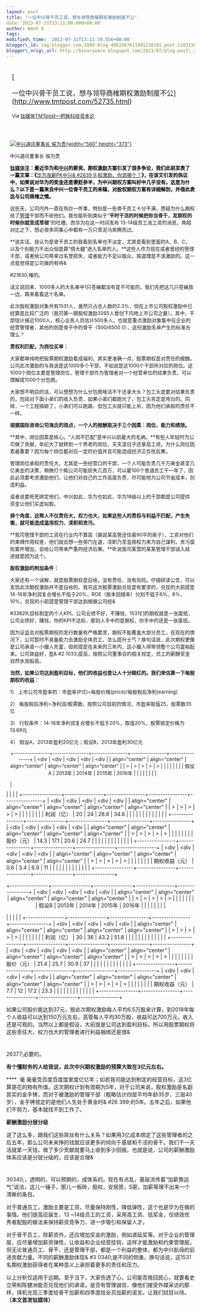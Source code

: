 ```yaml
--- 
layout: post 
title: "一位中兴骨干员工说，想与领导商榷期权激励制度不公" 
date:'2013-07-31T13:11:00.000+08:00' 
author: Wenh Q
tags:
modified\_time: '2013-07-31T13:11:39.556+08:00' 
blogger\_id: tag:blogger.com,1999:blog-4961947611491238191.post-2103150056010405837
blogger\_orig\_url: http://binaryware.blogspot.com/2013/07/blog-post\_31.html
---
```

<div style="margin: 10px; padding: 5px;">

<div style="font-size: 18px;">

[

一位中兴骨干员工说，想与领导商榷期权激励制度不公](http://www.tmtpost.com/52735.html)

</div>

<div style="font-size: 13px;">

Via [钛媒体TMTpost—把脉科技资本论](http://www.tmtpost.com/)

</div>

</div>

<div style="font-size: 13px; padding: 15px 0 10px 10px;">



<div style="width: 570px;">

[![中兴通讯董事长
侯为贵](http://www.tmtpost.com/wp-content/uploads/2013/04/%E4%B8%AD%E5%85%B4%E9%80%9A%E8%AE%AF%E8%91%A3%E4%BA%8B%E9%95%BF%E4%BE%AF%E4%B8%BA%E8%B4%B5%E5%85%88%E7%94%9F%E8%87%B4%E6%AC%A2%E8%BF%8E%E8%AF%8D-560x373.jpg "中兴通讯董事长 侯为贵"){width="560"
height="373"}](http://www.tmtpost.com/wp-content/uploads/2013/04/%E4%B8%AD%E5%85%B4%E9%80%9A%E8%AE%AF%E8%91%A3%E4%BA%8B%E9%95%BF%E4%BE%AF%E4%B8%BA%E8%B4%B5%E5%85%88%E7%94%9F%E8%87%B4%E6%AC%A2%E8%BF%8E%E8%AF%8D.jpg)

中兴通讯董事长 侯为贵

</div>

**<span style="color: black;"><span
style="color: blue;">[钛媒体](http://www.tmtpost.com/ "钛媒体")</span>注：最近华为和[中兴](http://www.tmtpost.com/tag/zte "查看 中兴 中的全部文章")的薪资、期权激励方案引发了很多争论，我们此前发表了一篇文章：《</span>**[华为涨薪PK中兴&
#2639
9;权激励，你选哪个？](http://www.tmtpost.com/51899.html "阅读更多关于 华为涨薪PK中兴期权激励，你选哪个？")**<span
style="color: black;">》，在该文引发的热议中，如果说对华为的奖金还是褒贬参半，为中兴期权方案叫好中几乎没有。这是为什么？以下是一篇来自中兴一位骨干员工的来稿，对股权期权方案有详细解剖，并借此表达与公司商榷之情。</span>**



这些天，公司内外一直在热炒一件事，特别是一些骨干员工十分不满，质疑为什么期权给了[管理](http://www.tmtpost.com/tag/%E7%AE%A1%E7%90%86 "查看 管理 中的全部文章")干部而不给他们。我也能听到类似于“**平时干活的时候把你当骨干，发期权的时候你就变成草根**”的吐槽。而华为在这一时间发布
13-14级员工涨工资的消息，两相对比之下，想必很多同事心中都有一万只草泥马奔腾而过。

**说实话，自认为是骨干员工的我看到名单也不淡定，尤其是看到里面的A、B、C，以及个别能力不出众但是靠“傍大腿”进入名单的人。**这些人作为现在或者曾经的管理干部，或者给公司带来过名誉损失，或者能力不足以服众，按道理是不该激励的。这一点我觉得是公司做的有待&

#21830;榷的。

话又说回来，1000多人的大名单中1只苍蝇都没有是不可能的，我们先把这几只苍蝇放一边，再来看看这个名单。

此次股权激励对象共有1531人，虽然只占总人数的2.3%，但在上市公司股权激励中已经算是比较广泛的（我司第一期股权激励3265人曾创下内地上市公司之最）。其中，干部估计接近1000人，核心业务人员估计500多人，也就是重点激励对象集中在企业的经营管理者，其他的则是骨干中的骨干（500/6500
0），这份激励名单产生的标准合理么？



**责权利匹配，为岗位买单：**

大家都单纯地把股票期权激励看成福利，其实更准确一点，股票期权是对责任的报酬。公司此次激励的与其说是这1000多个干部，不如说是这1000个干部所对应的岗位。这1000个岗位主要是管理岗位，管理干部作为管理者对一个经营单位的结果负责，可以理解成1000个分包商。

大家想不明白的话，可以想想为什么分包商啥活不干还拿大头？包工头是要对结果负责的，包括对下面小弟们的收入负责，如果小弟们都跑光了，包工头肯定是垮台的。同样，一个工程搞砸了，小弟们可以跑路，但包工头就只能上吊，因为他们承担的责任不一样。

**根据国际咨询公司海氏的观点，一个人的报酬取决于三个因素：岗位、能力和绩效。**

**其中，岗位因素是核心。“人岗不匹配”是中兴以前最大的毛病。**有些人年轻时为公司做了贡献，年纪大了就转到一个养老的岗位，天天混日子还拿高工资。为什么岗位因素最重要？因为每个岗位都对应一定的价值并且可能造成经济正负性后果。

管理岗位承担的责任大，尤其是一些经营口的干部，一个人可能负责几千万美金甚至几亿美金的决策，稍微打个盹公司可能损失几百万，可以雇100个普通员工干一年了，因此必须要考虑激励他们，让他们对自己的工作高度负责，尽可能地为公司节省成本，创造利益。

或者说要死死绑定他们，中兴如此，华为也如此，华为18级以上的干部都是公司提供资金让他们买虚拟股。

**换个角度，这帮人不仅责任大，权力也大，如果这些人的责权与利益不匹配，产生失衡，就可能造成滥用权力、渎职和贪污。**

**我司管理干部的工资在行业内不算高（据说某高管还住着90平的房子），工资对他们的束缚作用较差，他们就会想一些旁门左道，渎职乃至滥用权力来为自己谋利，贪污腐败案件增加，会给公司带来严重的经济后果。**听说我司某营的某某管理干部误入歧途就是因为这个。



**股权激励的附加条件：**

大家还有一个误解，就是股票期权是白给，没有责任、没有风险。仔细研读公告，可以发现此次期权激励并不是白给的。我司这次股票激励兑现是有要求的，兑现的大前提是14-16年净利润复合增长不低于20%，ROE（股本回报率）分别不低于6%、8%、10%，兑现的小前提是管理干部达到根据公司经&

#33829;目标制定的个人KPI。公司业绩不好，不赚钱，1531们的期权就是一张废纸，公司业绩好，赚钱，你的KPI不达标，那别人手中的是期权，你手中的还是一张废纸。

因为证监会对股票期权的发行数量有严格要求，期权不能覆盖大部分员工。在现在的情况下，公司暂时不具备能力去激励全体员工，怎么提升士气？换句话说，此次期权更像是公司承诺一小撮人先富，但前提是在未来的三年内，这小撮人得带领整个公司富裕起来。公司效益好，盈&
#2
1033;提高，按照公司董事会的相关规定，员工的薪酬奖金自然水涨船高。

**当然，如果公司达到盈利目标，他们的收益也是让人十分眼红的。我们来估算一下每股期权的收益：**

1） 上市公司市盈率的：市盈率(P/E)=每股价格(price)/每股税后净利(earning)

2）
每股税后净利=净利润/股票数，按照公司目前的情况，市盈率取值25，股票数35亿

3）
行权条件：14-16年净利润复合增长不低于20%，取值20%，股票锁定价格为13.69元

4） 假设A，2013年盈利20亿元；假设B，2013年盈利30亿元



<div align="center">

+----------------+----------------+----------------+----------------+----------------+
| <div           | <div           | <div           | <div           | <div           |
| align="center" | align="center" | align="center" | align="center" | align="center" |
| >              | >              | >              | >              | >              |
|                |                |                |                |                |
| 假设A          | 2013年         | 2014年         | 2015年         | 2016年         |
|                |                |                |                |                |
| </div>         | </div>         | </div>         | </div>         | </div>         |
+----------------+----------------+----------------+----------------+----------------+
| <div           | <div           | <div           | <div           | <div           |
| align="center" | align="center" | align="center" | align="center" | align="center" |
| >              | >              | >              | >              | >              |
|                |                |                |                |                |
| 利润（亿）     | 20             | 24             | 28.8           | 34.6           |
|                |                |                |                |                |
| </div>         | </div>         | </div>         | </div>         | </div>         |
+----------------+----------------+----------------+----------------+----------------+
| <div           | <div           | <div           | <div           | <div           |
| align="center" | align="center" | align="center" | align="center" | align="center" |
| >              | >              | >              | >              | >              |
|                |                |                |                |                |
| 股价（元）     | 14.3           | 17.1           | 20.6           | 24.7           |
|                |                |                |                |                |
| </div>         | </div>         | </div>         | </div>         | </div>         |
+----------------+----------------+----------------+----------------+----------------+
| <div           | <div           | <div           | <div           | <div           |
| align="center" | align="center" | align="center" | align="center" | align="center" |
| >              | >              | >              | >              | >              |
|                |                |                |                |                |
| 期权收益（元） | 0.6            | 3.4            | 6.9            | 11             |
|                |                |                |                |                |
| </div>         | </div>         | </div>         | </div>         | </div>         |
+----------------+----------------+----------------+----------------+----------------+

</div>



<div align="center">

+----------------+----------------+----------------+----------------+----------------+
| <div           | <div           | <div           | <div           | <div           |
| align="center" | align="center" | align="center" | align="center" | align="center" |
| >              | >              | >              | >              | >              |
|                |                |                |                |                |
| 假设B          | 2013年         | 2014年         | 2015年         | 2016年         |
|                |                |                |                |                |
| </div>         | </div>         | </div>         | </div>         | </div>         |
+----------------+----------------+----------------+----------------+----------------+
| <div           | <div           | <div           | <div           | <div           |
| align="center" | align="center" | align="center" | align="center" | align="center" |
| >              | >              | >              | >              | >              |
|                |                |                |                |                |
| 利润（亿）     | 30             | 36             | 43.2           | 51.8           |
|                |                |                |                |                |
| </div>         | </div>         | </div>         | </div>         | </div>         |
+----------------+----------------+----------------+----------------+----------------+
| <div           | <div           | <div           | <div           | <div           |
| align="center" | align="center" | align="center" | align="center" | align="center" |
| >              | >              | >              | >              | >              |
|                |                |                |                |                |
| 股价（元）     | 21.4           | 25.7           | 30.9           | 37             |
|                |                |                |                |                |
| </div>         | </div>         | </div>         | </div>         | </div>         |
+----------------+----------------+----------------+----------------+----------------+
| <div           | <div           | <div           | <div           | <div           |
| align="center" | align="center" | align="center" | align="center" | align="center" |
| >              | >              | >              | >              | >              |
|                |                |                |                |                |
| 期权收益（元） | 7.7            | 12             | 17.2           | 23.3           |
|                |                |                |                |                |
| </div>         | </div>         | </div>         | </div>         | </div>         |
+----------------+----------------+----------------+----------------+----------------+

</div>



如果公司股价能达到37元，按此次期权激励每人平均6.5万股来计算，到2018年每个人收益可以达到150万元左右，高管每人平均30万股，收益可达700万元，收入还是可观的。当然以上都是假设，大前提是公司达到盈利目标。所以用股票期权将这些责任大、权力也大的管理者进行利益捆绑还是很&
#
26377;必要的。

**有个懂财务的人给我说，此次中兴期权激励的预算大致在3亿元左右。**

****  毫
毫毫克百度百度度里度亿亿年；如若我司能达到制定的经营目标，这3亿算是花的物有所值。这次期权计划有效期为5年，对于公司来说，股权激励是名副其实的金手铐，而对于被激励的管理干部（粗略估计四层平均年龄35岁、三层40岁），金手铐锁定的是他们人生处于黄金时&
#26
399;的5年。五年之后，如果他们不努力，基本就找不到工作了。



**薪酬激励分层分级**

说了这么多，跟我们这些屌丝有什么关系？如果用3亿成本绑定了这些管理者的之后五年，那么公司未来挣的钱就应该更多的倾向于基层和干活的骨干。我们干一天活就拿一天钱，做了多少贡献就要马上收到多少回报。也就是说，公司的薪酬激励体系应该是分层分级的，应该是合理&
#
30340;，透明的，可以预期的，成体系的。现在有点乱，基层流传着“加薪靠运气”说法，这儿一锤子，那儿一板砖，股权，安居房，S密，加薪等理不出来一个清晰的条目。

对于普通员工，激励主要是工资，尽量保持刚性，降低弹性，这个也是华为在做的事情。他们提高应届生、13
~14级员工的工资，采用高工资、低奖金，仅绩效优秀者配股的做法来保持薪资竞争力，进一步吸引和保留人才。

对于骨干员工，除薪资外，还应增加奖金的激励，例如递延奖等。对于企业的管理层，应尽量增加薪资弹性，让收益和企业经营挂钩，这样才能激励和约束管理层。但无论普通员工、骨干、还是管理干部，都是一个利益的整体，都为中兴航母的前进贡献力量。不同的薪酬激励体现&
#3
0340;是不同的侧重，换句话说，这1531名期权激励获得者在某种意义上承担着更多的责任和压力。

以上分析仅适用于远期。至于当下，大家伤透了心，公司能否挽回民心，就要看史立荣和陈健洲能否兑现他们的承诺，是否有管理诚信，像他们接受外媒采访的那样，择机兑现三季度给骨干加薪和四季度给全员加薪的诺言。让我们拭目以待。**（本文首发钛媒体）**

</div>
